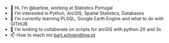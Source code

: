 - 👋 Hi, I’m @bartine, working at Statistics Portugal
- 👀 I’m interested in Python, ArcGIS, Spatial Statistics, Databases
- 🌱 I’m currently learning PLSQL, Google Earth Engine and what to do with GITHUB
- 💞️ I’m looking to collaborate on scripts for arcGIS with python 2X and 3x
- 📫 How to reach me bart.schoen@ine.pt

<!---
bartine/bartine is a ✨ special ✨ repository because its `README.md` (this file) appears on your GitHub profile.
You can click the Preview link to take a look at your changes.
--->
